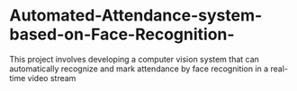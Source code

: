 # Automated-Attendance-system-based-on-Face-Recognition-
This project involves developing a  computer vision system that can automatically recognize and mark attendance by face recognition in a real-time video stream 
